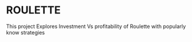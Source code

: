 # ROULETTE
This project Explores Investment Vs profitability of Roulette with popularly know strategies
